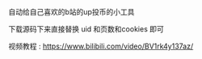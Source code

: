 自动给自己喜欢的b站的up投币的小工具 

下载源码下来直接替换 uid 和页数和cookies 即可

视频教程 : https://www.bilibili.com/video/BV1rk4y137az/
